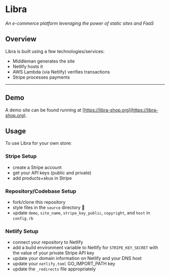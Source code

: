 # Libra

_An e-commerce platform leveraging the power of static sites and FaaS_

## Overview

Libra is built using a few technologies/services:

- Middleman generates the site
- Netlify hosts it
- AWS Lambda (via Netlify) verifies transactions
- Stripe processes payments

---

## Demo

A demo site can be found running at [https://libra-shop.org](https://libra-shop.org).

## Usage
To use Libra for your own store:

### Stripe Setup
- create a Stripe account
- get your API keys (public and private)
- add products+skus in Stripe

### Repository/Codebase Setup
- fork/clone this repository
- style files in the `source` directory :art:
- update `demo`, `site_name`, `stripe_key_public`, `copyright`, and `host` in `config.rb`

### Netlify Setup
- connect your repository to Netlify
- add a build environment variable to Netlify for `STRIPE_KEY_SECRET` with the value of your private Stripe API key
- update your domain information on Netlify and your DNS host
- update your `netlify.toml` GO_IMPORT_PATH key
- update the `_redirects` file appropriately
